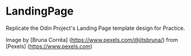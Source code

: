# LandingPage

Replicate the Odin Project's Landing Page template design for Practice. 

Image by [Bruna Corrêa] (https://www.pexels.com/@iitsbruna/) from [Pexels] (https://www.pexels.com)